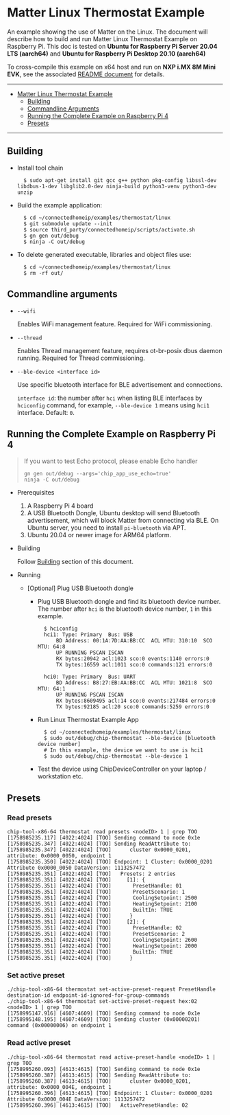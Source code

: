 # Matter Linux Thermostat Example

An example showing the use of Matter on the Linux. The document will describe how
to build and run Matter Linux Thermostat Example on Raspberry Pi. This doc is tested
on **Ubuntu for Raspberry Pi Server 20.04 LTS (aarch64)** and **Ubuntu for
Raspberry Pi Desktop 20.10 (aarch64)**

To cross-compile this example on x64 host and run on **NXP i.MX 8M Mini**
**EVK**, see the associated
[README document](../../../docs/guides/nxp/nxp_imx8m_linux_examples.md) for
details.

<hr>

-   [Matter Linux Thermostat Example](#matter-linux-lighting-example)
    -   [Building](#building)
    -   [Commandline Arguments](#commandline-arguments)
    -   [Running the Complete Example on Raspberry Pi 4](#running-the-complete-example-on-raspberry-pi-4)
    -   [Presets](#presets)

<hr>

## Building

-   Install tool chain

          $ sudo apt-get install git gcc g++ python pkg-config libssl-dev libdbus-1-dev libglib2.0-dev ninja-build python3-venv python3-dev unzip

-   Build the example application:

          $ cd ~/connectedhomeip/examples/thermostat/linux
          $ git submodule update --init
          $ source third_party/connectedhomeip/scripts/activate.sh
          $ gn gen out/debug
          $ ninja -C out/debug

-   To delete generated executable, libraries and object files use:

          $ cd ~/connectedhomeip/examples/thermostat/linux
          $ rm -rf out/

## Commandline arguments

-   `--wifi`

    Enables WiFi management feature. Required for WiFi commissioning.

-   `--thread`

    Enables Thread management feature, requires ot-br-posix dbus daemon running.
    Required for Thread commissioning.

-   `--ble-device <interface id>`

    Use specific bluetooth interface for BLE advertisement and connections.

    `interface id`: the number after `hci` when listing BLE interfaces by
    `hciconfig` command, for example, `--ble-device 1` means using `hci1`
    interface. Default: `0`.

## Running the Complete Example on Raspberry Pi 4

> If you want to test Echo protocol, please enable Echo handler
>
>     gn gen out/debug --args='chip_app_use_echo=true'
>     ninja -C out/debug

-   Prerequisites

    1. A Raspberry Pi 4 board
    2. A USB Bluetooth Dongle, Ubuntu desktop will send Bluetooth advertisement,
       which will block Matter from connecting via BLE. On Ubuntu server, you need
       to install `pi-bluetooth` via APT.
    3. Ubuntu 20.04 or newer image for ARM64 platform.

-   Building

    Follow [Building](#building) section of this document.

-   Running

    -   [Optional] Plug USB Bluetooth dongle

        -   Plug USB Bluetooth dongle and find its bluetooth device number. The
            number after `hci` is the bluetooth device number, `1` in this
            example.

                  $ hciconfig
                  hci1:	Type: Primary  Bus: USB
                      BD Address: 00:1A:7D:AA:BB:CC  ACL MTU: 310:10  SCO MTU: 64:8
                      UP RUNNING PSCAN ISCAN
                      RX bytes:20942 acl:1023 sco:0 events:1140 errors:0
                      TX bytes:16559 acl:1011 sco:0 commands:121 errors:0

                  hci0:	Type: Primary  Bus: UART
                      BD Address: B8:27:EB:AA:BB:CC  ACL MTU: 1021:8  SCO MTU: 64:1
                      UP RUNNING PSCAN ISCAN
                      RX bytes:8609495 acl:14 sco:0 events:217484 errors:0
                      TX bytes:92185 acl:20 sco:0 commands:5259 errors:0

        -   Run Linux Thermostat Example App

                  $ cd ~/connectedhomeip/examples/thermostat/linux
                  $ sudo out/debug/chip-thermostat --ble-device [bluetooth device number]
                  # In this example, the device we want to use is hci1
                  $ sudo out/debug/chip-thermostat --ble-device 1

        -   Test the device using ChipDeviceController on your laptop /
            workstation etc.

## Presets

### Read presets

```shell
chip-tool-x86-64 thermostat read presets <nodeID> 1 | grep TOO
[1758985235.117] [4022:4024] [TOO] Sending command to node 0x1e
[1758985235.347] [4022:4024] [TOO] Sending ReadAttribute to:
[1758985235.347] [4022:4024] [TOO]      cluster 0x0000_0201, attribute: 0x0000_0050, endpoint 1
[1758985235.350] [4022:4024] [TOO] Endpoint: 1 Cluster: 0x0000_0201 Attribute 0x0000_0050 DataVersion: 1113257472
[1758985235.351] [4022:4024] [TOO]   Presets: 2 entries
[1758985235.351] [4022:4024] [TOO]     [1]: {
[1758985235.351] [4022:4024] [TOO]       PresetHandle: 01
[1758985235.351] [4022:4024] [TOO]       PresetScenario: 1
[1758985235.351] [4022:4024] [TOO]       CoolingSetpoint: 2500
[1758985235.351] [4022:4024] [TOO]       HeatingSetpoint: 2100
[1758985235.351] [4022:4024] [TOO]       BuiltIn: TRUE
[1758985235.351] [4022:4024] [TOO]      }
[1758985235.351] [4022:4024] [TOO]     [2]: {
[1758985235.351] [4022:4024] [TOO]       PresetHandle: 02
[1758985235.351] [4022:4024] [TOO]       PresetScenario: 2
[1758985235.351] [4022:4024] [TOO]       CoolingSetpoint: 2600
[1758985235.351] [4022:4024] [TOO]       HeatingSetpoint: 2000
[1758985235.351] [4022:4024] [TOO]       BuiltIn: TRUE
[1758985235.351] [4022:4024] [TOO]      }
```

### Set active preset

```shell
./chip-tool-x86-64 thermostat set-active-preset-request PresetHandle destination-id endpoint-id-ignored-for-group-commands
./chip-tool-x86-64 thermostat set-active-preset-request hex:02 <nodeID> 1 | grep TOO
[1758995147.916] [4607:4609] [TOO] Sending command to node 0x1e
[1758995148.195] [4607:4609] [TOO] Sending cluster (0x00000201) command (0x00000006) on endpoint 1
```

### Read active preset

```shell
./chip-tool-x86-64 thermostat read active-preset-handle <nodeID> 1 | grep TOO
[1758995260.093] [4613:4615] [TOO] Sending command to node 0x1e
[1758995260.387] [4613:4615] [TOO] Sending ReadAttribute to:
[1758995260.387] [4613:4615] [TOO]      cluster 0x0000_0201, attribute: 0x0000_004E, endpoint 1
[1758995260.396] [4613:4615] [TOO] Endpoint: 1 Cluster: 0x0000_0201 Attribute 0x0000_004E DataVersion: 1113257472
[1758995260.396] [4613:4615] [TOO]   ActivePresetHandle: 02
```


